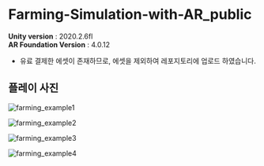 # Farming-Simulation-with-AR_public

**Unity version** : 2020.2.6fl <br/>
**AR Foundation Version** : 4.0.12
- 유료 결제한 에셋이 존재하므로, 에셋을 제외하여 레포지토리에 업로드 하였습니다.

## 플레이 사진
![farming_example1](https://github.com/ArtistDeveloper/Farming-Simulation-with-AR_public/assets/40491724/41c81ffd-3510-447c-898f-82835e6d8a2a)

![farming_example2](https://github.com/ArtistDeveloper/Farming-Simulation-with-AR_public/assets/40491724/8e8198ca-60a1-497c-b615-24194cdd18f5)

![farming_example3](https://github.com/ArtistDeveloper/Farming-Simulation-with-AR_public/assets/40491724/d774335a-f1b5-4d64-9faf-43a9a452e5f9)

![farming_example4](https://github.com/ArtistDeveloper/Farming-Simulation-with-AR_public/assets/40491724/b1161aa7-f650-4ffe-b33e-7f7117be9a6d)
